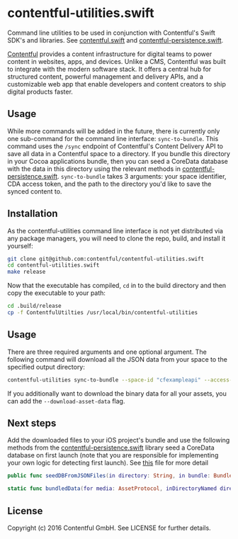 
# contentful-utilities.swift

Command line utilities to be used in conjunction with Contentful's Swift SDK's and libraries. See [contentful.swift][2] and [contentful-persistence.swift][3].

[Contentful][1] provides a content infrastructure for digital teams to power content in websites, apps, and devices. Unlike a CMS, Contentful was built to integrate with the modern software stack. It offers a central hub for structured content, powerful management and delivery APIs, and a customizable web app that enable developers and content creators to ship digital products faster.
## Usage

While more commands will be added in the future, there is currently only one sub-command for the command line interface: `sync-to-bundle`. This command uses the `/sync` endpoint of Contentful's Content Delivery API to save all data in a Contentful space to a directory. If you bundle this directory in your Cocoa applications bundle, then you can seed a CoreData database with the data in this directory using the relevant methods in [contentful-persistence.swift][3]. `sync-to-bundle` takes 3 arguments: your space identifier, CDA access token, and the path to the directory you'd like to save the synced content to.

## Installation

As the contentful-utilities command line interface is not yet distributed via any package managers, you will need to clone the repo, build, and install it yourself:

```bash
git clone git@github.com:contentful/contentful-utilities.swift
cd contentful-utilities.swift
make release
```

Now that the executable has compiled, `cd` in to the build directory and then copy the executable to your path:

```bash
cd .build/release
cp -f ContentfulUtilties /usr/local/bin/contentful-utilities
```

## Usage

There are three required arguments and one optional argument. The following command will download all the JSON data from your space to the specified output directory:

```bash
contentful-utilities sync-to-bundle --space-id "cfexampleapi" --access-token "b4c0n73n7fu1" --output .
```

If you additionally want to download the binary data for all your assets, you can add the `--download-asset-data` flag.

## Next steps

Add the downloaded files to your iOS project's bundle and use the following methods from the [contentful-persistence.swift][3] library seed a CoreData database on first launch (note that you are responsible for implementing your own logic for detecting first launch). See [this](https://github.com/contentful/contentful-persistence.swift/blob/master/Sources/ContentfulPersistence/SynchronizationManager%2BSeedDB.swift) file for more detail

```swift
public func seedDBFromJSONFiles(in directory: String, in bundle: Bundle) throws

static func bundledData(for media: AssetProtocol, inDirectoryNamed directory: String, in bundle: Bundle) -> Data?
```


## License

Copyright (c) 2016 Contentful GmbH. See LICENSE for further details.

[1]: https://www.contentful.com
[2]: https://github.com/contentful/contentful.swift
[3]: https://github.com/contentful/contentful-persistence.swift
